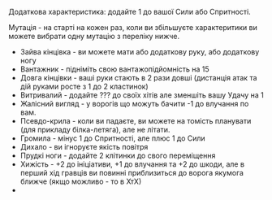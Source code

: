 Додаткова характеристика: додайте 1 до вашої Сили або Спритності.

Мутація - на старті на кожен раз, коли ви збільшуєте характеритики ви можете вибрати одну мутацію з переліку нижче.
- Зайва кінцівка - ви можете мати або додаткову руку, або додаткову ногу
- Вантажник - підніміть свою вантажопідйомність на 15
- Довга кінцівки - ваші руки стають в 2 рази довші (дистанція атак та дій руками росте з 1 до 2 кластинок)
- Витривалий - додайте ??? до своїх хітів але зменшіть вашу Удачу на 1
- Жалісний вигляд - у ворогів що можуть бачити -1 до влучання по вам.
- Псевдо-крила - коли ви падаєте, ви можете на томість планувати (для прикладу білка-летяга), але не літати.
- Громила - мінус 1 до Спритності, але плюс 1 до Сили
- Дихало - ви ігноруєте якість повітря
- Прудкі ноги - додайте 2 клітинки до свого переміщення
- Хижість - +2 до ініціативи, +1 до влучання та +2 до шкоди, але в перший хід гравців ви повинні приблизиться до ворога якумога ближче (якщо можливо - то в ХтХ)
- 
